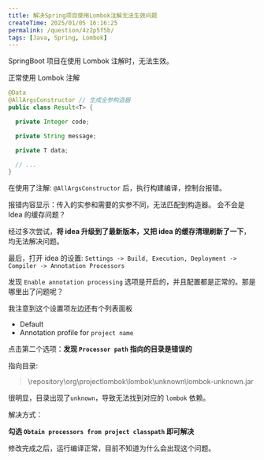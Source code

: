 ```yaml
---
title: 解决Spring项目使用Lombok注解无法生效问题
createTime: 2025/01/05 16:16:25
permalink: /question/4z2p5f5b/
tags: [Java, Spring, Lombok]
---
```


SpringBoot 项目在使用 Lombok 注解时，无法生效。

<!-- more -->

正常使用 Lombok 注解

```java
@Data
@AllArgsConstructor // 生成全参构造器
public class Result<T> {

  private Integer code;

  private String message;

  private T data;

  // ...
}
```

在使用了注解: `@AllArgsConstructor` 后，执行构建编译，控制台报错。

报错内容显示：传入的实参和需要的实参不同，无法匹配到构造器。
会不会是 Idea 的缓存问题？

经过多次尝试，**将 idea 升级到了最新版本，又把 idea 的缓存清理刷新了一下**，均无法解决问题。

最后，打开 idea 的设置: `Settings -> Build, Execution, Deployment -> Compiler -> Annotation Processors`

发现 `Enable annotation processing` 选项是开启的，并且配置都是正常的。那是哪里出了问题呢？

我注意到这个设置项左边还有个列表面板

- Default
- Annotation profile for `project name`

点击第二个选项：**发现 `Processor path` 指向的目录是错误的**

指向目录:

> \repository\org\projectlombok\lombok\unknown\lombok-unknown.jar

很明显，目录出现了`unknown`，导致无法找到对应的 `lombok` 依赖。

解决方式：

**勾选 `Obtain processors from project classpath` 即可解决**

修改完成之后，运行编译正常，目前不知道为什么会出现这个问题。

